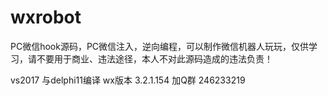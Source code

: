 # wxrobot
PC微信hook源码，PC微信注入，逆向编程，可以制作微信机器人玩玩，仅供学习，请不要用于商业、违法途径，本人不对此源码造成的违法负责！

vs2017 与delphi11编译
wx版本 3.2.1.154
加Q群
246233219




